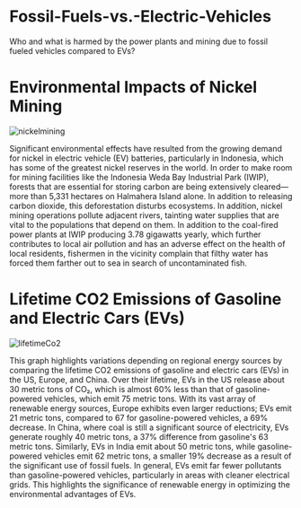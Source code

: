 # Fossil-Fuels-vs.-Electric-Vehicles
Who and what is harmed by the power plants and mining due to fossil fueled vehicles compared to EVs?
# Environmental Impacts of Nickel Mining
![nickelmining](https://github.com/user-attachments/assets/b368db3b-0280-4649-8116-fb160481a030)

Significant environmental effects have resulted from the growing demand for nickel in electric vehicle (EV) batteries, particularly in Indonesia, which has some of the greatest nickel reserves in the world. In order to make room for mining facilities like the Indonesia Weda Bay Industrial Park (IWIP), forests that are essential for storing carbon are being extensively cleared—more than 5,331 hectares on Halmahera Island alone. In addition to releasing carbon dioxide, this deforestation disturbs ecosystems. In addition, nickel mining operations pollute adjacent rivers, tainting water supplies that are vital to the populations that depend on them. In addition to the coal-fired power plants at IWIP producing 3.78 gigawatts yearly, which further contributes to local air pollution and has an adverse effect on the health of local residents, fishermen in the vicinity complain that filthy water has forced them farther out to sea in search of uncontaminated fish.
# Lifetime CO2 Emissions of Gasoline and Electric Cars (EVs)
![lifetimeCo2](https://github.com/user-attachments/assets/1a91e036-0ae6-48a9-8501-e6ef93d8e8f0)

This graph highlights variations depending on regional energy sources by comparing the lifetime CO2 emissions of gasoline and electric cars (EVs) in the US, Europe, and China. Over their lifetime, EVs in the US release about 30 metric tons of CO₂, which is almost 60% less than that of gasoline-powered vehicles, which emit 75 metric tons. With its vast array of renewable energy sources, Europe exhibits even larger reductions; EVs emit 21 metric tons, compared to 67 for gasoline-powered vehicles, a 69% decrease. In China, where coal is still a significant source of electricity, EVs generate roughly 40 metric tons, a 37% difference from gasoline's 63 metric tons. Similarly, EVs in India emit about 50 metric tons, while gasoline-powered vehicles emit 62 metric tons, a smaller 19% decrease as a result of the significant use of fossil fuels. In general, EVs emit far fewer pollutants than gasoline-powered vehicles, particularly in areas with cleaner electrical grids. This highlights the significance of renewable energy in optimizing the environmental advantages of EVs.
